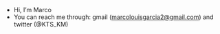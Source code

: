 - Hi, I’m Marco
- You can reach me through:
    gmail (marcolouisgarcia2@gmail.com) and
    twitter (@KTS_KM)
